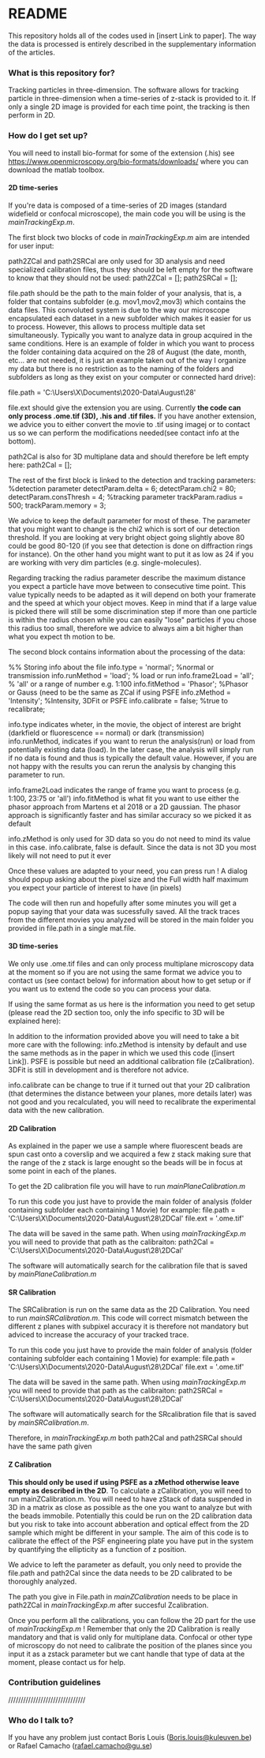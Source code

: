 # README #

This repository holds all of the codes used in [insert Link to paper]. The way the data is processed is entirely described in the supplementary information of the articles.

### What is this repository for? ###

Tracking particles in three-dimension. The software allows for tracking particle in three-dimension when a time-series of z-stack is provided to it. If only a single 2D image is provided for each time point, the tracking is then perform in 2D.

### How do I get set up? ###

You will need to install bio-format for some of the extension (.his) see https://www.openmicroscopy.org/bio-formats/downloads/ where you can download the matlab toolbox.

#### 2D time-series ####
If you're data is composed of a time-series of 2D images (standard widefield or confocal microscope), the main code you will be using is the *mainTrackingExp.m*.

The first block two blocks of code in  *mainTrackingExp.m* aim are intended for user input:

path2ZCal and path2SRCal are only used for 3D analysis and need specialized calibration files, thus they should be left empty for the software to know that they should not be used:
path2ZCal = [];
path2SRCal = [];

file.path should be the path to the main folder of your analysis, that is, a folder that contains subfolder (e.g. mov1,mov2,mov3) which contains the data files. This convoluted system is due to the way our microscope encapsulated each dataset in a new subfolder which makes it easier for us to process. However, this allows to process multiple data set simultaneously. Typically you want to analyze data in group acquired in the same conditions. Here is an example of folder in which you want to process the folder containing data acquired on the 28 of August (the date, month, etc... are not needed, it is just an example taken out of the way I organize my data but there is no restriction as to the naming of the folders and subfolders as long as they exist on your computer or connected hard drive):

file.path  = 'C:\Users\X\Documents\2020-Data\August\28\'

file.ext should give the extension you are using. Currently **the code can only process .ome.tif (3D), .his and .tif files.** If you have another extension, we advice you to either convert the movie to .tif using imagej or to contact us so we can perform the modifications needed(see contact info at the bottom).

path2Cal is also for 3D multiplane data and should therefore be left empty here:
path2Cal = [];

The rest of the first block is linked to the detection and tracking parameters:
%detection parameter
detectParam.delta = 6;
detectParam.chi2  = 80;
detectParam.consThresh = 4;
%tracking parameter
trackParam.radius  = 500;
trackParam.memory  = 3;

We advice to keep the default parameter for most of these. The parameter that you might want to change is the chi2 which is sort of our detection threshold. If you are looking at very bright object going slightly above 80 could be good 80-120 (if you see that detection is done on diffraction rings for instance). On the other hand you might want to put it as low as 24 if you are working with very dim particles (e.g. single-molecules).

Regarding tracking the radius parameter describe the maximum distance you expect a particle have move between to consecutive time point. This value typically needs to be adapted as it will depend on both your framerate and the speed at which your object moves. Keep in mind that if a large value is picked there will still be some discrimination step if more than one particle is within the radius chosen while you can easily "lose" particles if you chose this radius too small, therefore we advice to always aim a bit higher than what you expect th motion to be.

The second block contains information about the processing of the data:

%% Storing info about the file
info.type = 'normal'; %normal or transmission
info.runMethod = 'load'; % load or run
info.frame2Load = 'all'; % 'all' or a range of number e.g. 1:100
info.fitMethod  = 'Phasor'; %Phasor or Gauss (need to be the same as ZCal if using PSFE
info.zMethod = 'Intensity'; %Intensity, 3DFit or PSFE
info.calibrate = false; %true to recalibrate;

info.type indicates wheter, in the movie, the object of interest are bright (darkfield or fluorescence == normal) or dark (transmission)
info.runMethod, indicates if you want to rerun the analysis(run) or load from potentially existing data (load). In the later case, the analysis will simply run if no data is found and thus is typically the default value. However, if you are not happy with the results you can rerun the analysis by changing this parameter to run.

info.frame2Load indicates the range of frame you want to process (e.g. 1:100, 23:75 or 'all')
info.fitMethod is what fit you want to use either the phasor approach from Martens et al 2018 or a 2D gaussian. The phasor approach is significantly faster and has similar accuracy so we picked it as default

info.zMethod is only used for 3D data so you do not need to mind its value in this case.
info.calibrate, false is default. Since the data is not 3D you most likely will not need to put it ever

Once these values are adapted to your need, you can press run ! A dialog should popup asking about the pixel size and the Full width half maximum you expect your particle of interest to have (in pixels)

The code will then run and hopefully after some minutes you will get a popup saying that your data was sucessfully saved. All the track traces from the different movies you analyzed will be stored in the main folder you provided in file.path in a single mat.file.

#### 3D time-series ####

We only use .ome.tif files and can only process multiplane microscopy data at the moment so if you are not using the same format we advice you to contact us (see contact below) for information about how to get setup or if you want us to extend the code so you can process your data. 

If using the same format as us here is the information you need to get setup (please read the 2D section too, only the info specific to 3D will be explained here):

In addition to the information provided above you will need to take a bit more care with the following:
info.zMethod is intensity by default and use the same methods as in the paper in which we used this code ([insert Link]). PSFE is possible but need an additional calibration file (zCalibration). 3DFit is still in development and is therefore not advice.

info.calibrate can be change to true if it turned out that your 2D calibration (that determines the distance between your planes, more details later) was not good and you recalculated, you will need to recalibrate the experimental data with the new calibration.

#### 2D Calibration ####
As explained in the paper we use a sample where fluorescent beads are spun cast onto a coverslip and we acquired a few z stack making sure that the range of the z stack is large enought so the beads will be in focus at some point in each of the planes. 

To get the 2D calibration file you will have to run *mainPlaneCalibration.m*

To run this code you just have to provide the main folder of analysis (folder containing subfolder each containing 1 Movie) for example:
file.path  = 'C:\Users\X\Documents\2020-Data\August\28\2DCal'
file.ext = '.ome.tif'

The data will be saved in the same path. When using *mainTrackingExp.m* you will need to provide that path as the calibraiton:
path2Cal = 'C:\Users\X\Documents\2020-Data\August\28\2DCal'

The software will automatically search for the calibration file that is saved by *mainPlaneCalibration.m*
 
#### SR Calibration ####

The SRCalibration is run on the same data as the 2D Calibration. You need to run *mainSRCalibration.m*. This code will correct mismatch between the different z planes with subpixel accuracy it is therefore not mandatory but adviced to increase the accuracy of your tracked trace.

To run this code you just have to provide the main folder of analysis (folder containing subfolder each containing 1 Movie) for example:
file.path  = 'C:\Users\X\Documents\2020-Data\August\28\2DCal'
file.ext = '.ome.tif'

The data will be saved in the same path. When using *mainTrackingExp.m* you will need to provide that path as the calibraiton:
path2SRCal = 'C:\Users\X\Documents\2020-Data\August\28\2DCal'

The software will automatically search for the SRcalibration file that is saved by *mainSRCalibration.m*.

Therefore, in *mainTrackingExp.m* both path2Cal and path2SRCal should have the same path given

#### Z Calibration ####
**This should only be used if using PSFE as a zMethod otherwise leave empty as described in the 2D**. To calculate a zCalibration, you will need to run mainZCalibration.m. You will need to have zStack of data suspended in 3D in a matrix as close as possible as the one you want to analyze but with the beads immobile. Potentially this could be run on the 2D calibration data but you risk to take into account abberation and optical effect from the 2D sample which might be different in your sample. The aim of this code is to calibrate the effect of the PSF engineering plate you have put in the system by quantifying the ellipticity as a function of z position.

We advice to left the parameter as default, you only need to provide the file.path and path2Cal since the data needs to be 2D calibrated to be thoroughly analyzed.

The path you give in File.path in *mainZCalibration* needs to be place in path2ZCal in *mainTrackingExp.m* after succesful Zcalibration.

Once you perform all the calibrations, you can follow the 2D part for the use of *mainTrackingExp.m* ! Remember that only the 2D Calibration is really mandatory and that is valid only for multiplane data. Confocal or other type of microscopy do not need to calibrate the position of the planes since you input it as a zstack parameter but we cant handle that type of data at the moment, please contact us for help.


### Contribution guidelines ###

///////////////////////////////

### Who do I talk to? ###

If you have any problem just contact Boris Louis (Boris.louis@kuleuven.be) or Rafael Camacho (rafael.camacho@gu.se)
